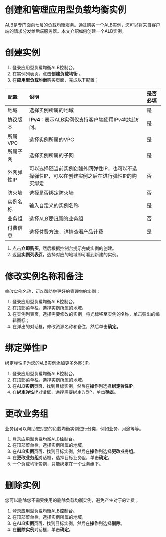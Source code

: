 # 创建和管理应用型负载均衡实例

ALB是专门面向七层的负载均衡服务。通过购买一个ALB实例，您可以将来自客户端的请求分发给后端服务器。本文介绍如何创建一个ALB实例。

# 创建实例

1. 登录应用型负载均衡ALB控制台。
2. 在实例列表页，点击**创建负载均衡** 。
3. 在**应用型负载均衡**购买页面，完成以下配置；

| 配置       | 说明                                                         | 是否必填 |
| :--------- | :----------------------------------------------------------- | :------- |
| 地域       | 选择实例所属的地域                                           | 是       |
| 协议版本   | **IPv4**：表示ALB实例仅支持客户端使用IPv4地址访问。          | 是       |
| 所属VPC    | 选择实例所属的VPC                                            | 是       |
| 所属子网   | 选择实例所属的子网                                           | 是       |
| 外网弹性IP | 可以选择随当前实例创建外网弹性IP，也可以不选择弹性IP，可以在创建实例之后在进行弹性IP的购买绑定 | 否       |
| 防火墙     | 选择是否绑定防火墙                                           | 否       |
| 实例名称   | 输入自定义的实例名称                                         | 是       |
| 业务组     | 选择ALB要归属的业务组                                        | 否       |
| 付费信息   | 选择付费方法，详情查看产品计费                               | 是       |

1. 点击**立即购买**，然后根据控制台提示完成实例的创建。
2. 返回**实例列表页**，选择对应的地域即可看到新建的实例。

# 修改实例名称和备注

修改实例名称，可以帮助您更好的管理您的实例；

1. 登录应用型负载均衡ALB控制台。
2. 在顶部菜单栏，选择实例所属的地域。
3. 在实例列表页，选择需要修改的实例，将光标移至实例的名称，单击弹出的编辑图标；
4. 在弹出的对话框，修改资源名称和备注，然后单击**确定。**

# 绑定弹性IP

绑定弹性IP为您的ALB实例添加更多外网EIP。

1. 登录应用型负载均衡ALB控制台。
2. 在顶部菜单栏，选择实例所属的地域。
3. 在ALB**实例**页面，找到目标实例，然后在**操作**列选择**绑定弹性IP**。
4. 在**绑定弹性IP**对话框，选择需要绑定的EIP，单击**确定**。

# 更改业务组

业务组可以帮助您对您的负载均衡实例进行分类，例如业务、用途等等。

1. 登录应用型负载均衡ALB控制台。
2. 在顶部菜单栏，选择实例所属的地域。
3. 在ALB**实例**页面，找到目标实例，然后在**操作**列选择**更改业务组**。
4. 在**更改业务组**对话框，选择目标业务组，单击**确定**。
5. 一个负载均衡实例，只能绑定在一个业务组下。

# 删除实例

您可以删除您不需要使用的删除负载均衡实例，避免产生对于的计费；

1. 登录应用型负载均衡ALB控制台。
2. 在顶部菜单栏，选择实例所属的地域。
3. 在ALB**实例**页面，找到目标实例，然后在**操作**列选择**删除**。
4. 在**删除实例**对话框，单击**确定**。
